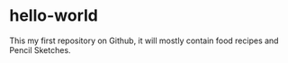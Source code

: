 # hello-world
This my first repository on Github, it will mostly contain food recipes and Pencil Sketches. 
